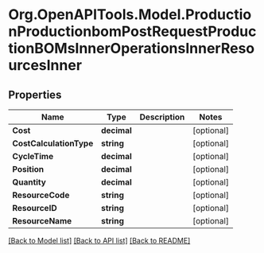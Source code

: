 # Org.OpenAPITools.Model.ProductionProductionbomPostRequestProductionBOMsInnerOperationsInnerResourcesInner

## Properties

Name | Type | Description | Notes
------------ | ------------- | ------------- | -------------
**Cost** | **decimal** |  | [optional] 
**CostCalculationType** | **string** |  | [optional] 
**CycleTime** | **decimal** |  | [optional] 
**Position** | **decimal** |  | [optional] 
**Quantity** | **decimal** |  | [optional] 
**ResourceCode** | **string** |  | [optional] 
**ResourceID** | **string** |  | [optional] 
**ResourceName** | **string** |  | [optional] 

[[Back to Model list]](../README.md#documentation-for-models) [[Back to API list]](../README.md#documentation-for-api-endpoints) [[Back to README]](../README.md)

